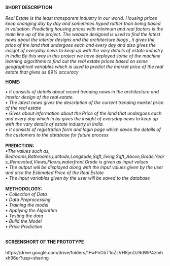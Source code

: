 <b>SHORT DESCRIPTION</b>
<br>
<br>
<i>Real Estate is the least transparent industry in our world. Housing prices keep changing day by day and sometimes hyped rather than being based in valuation. Predicting housing prices with minimum and real factors is the main line up of the project. The website designed is used to find the latest news about the interior designs and the architecture blogs , it  gives the price of the land that undergoes each and every day and also gives the insight of everyday news to keep up with the vary details of estate industry in India
By this way in this project we have deployed some of the machine learning algorithms to find out the real estate prices based on some geographical variables which is used to predict the market price of the real estate that gives us 89% accuracy 
</i>

<b>HOME:</b>
<br>

<i>•	It consists of details about recent trending news in the architecture and interior design of the real estate. <br>
•	The latest news gives the description of the current trending market price of the real estate<br>
•	Gives about information about the Price of the land that undergoes each and every day which in by gives the insight of everyday news to keep up with the vary details of estate industry in India.<br>
•	It consists of registration form and login page which saves the details of the customers to the database for future process</i><br>
<br>
<b>PREDICTION:</b>
<br>
<i>•The values such as, Bedrooms,Bathrooms,Latitude,Longitude,Sqft_living,Sqft_Above,Grade,Years_Renovated,Views,Floors,waterfront,Grade is given as input values<br>
•	The output will be displayed along with the input values given by the user and also the Estimated Price of the Real Estate<br>
•	The input variables given by the user will be saved to the database</i>
<br>
<br>
<b>METHODOLOGY:</b>
<br>
<i>•	Collection of Data<br>
•	Data Preprocessing<br>
•	Training the model<br>
•	Applying the Algorithm<br>
•	Testing the data<br>
•	Bulid the Model<br>
•	Price Prediction<br>
</i>



<br>
<b>SCREENSHORT OF THE PROTOTYPE</b>
<br>
<br>
<a>https://drive.google.com/drive/folders/1FwPvO5T1oZLVH8jmDz9dWP4zmhxh96er?usp=sharing</a>

